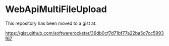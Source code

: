 # WebApiMultiFileUpload
This repository has been moved to a gist at:

https://gist.github.com/softwarerockstar/36db0cf7d71bf77a22ba5d7cc5993f67
